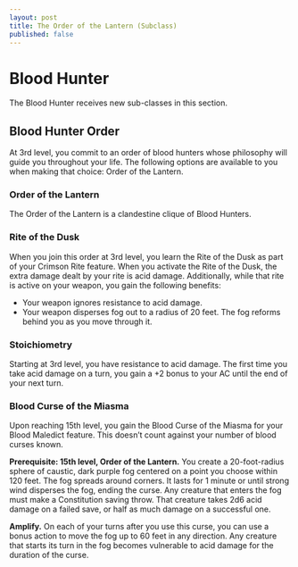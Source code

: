 ```yaml
---
layout: post
title: The Order of the Lantern (Subclass)
published: false
---
```


# Blood Hunter

The Blood Hunter receives new sub-classes in this section.

## Blood Hunter Order

At 3rd level, you commit to an order of blood hunters whose philosophy will guide you throughout your life. The following options are available to you when making that choice: Order of the Lantern.

### Order of the Lantern

The Order of the Lantern is a clandestine clique of Blood Hunters.

### Rite of the Dusk

When you join this order at 3rd level, you learn the Rite of the Dusk as part of your Crimson Rite feature. When you activate the Rite of the Dusk, the extra damage dealt by your rite is acid damage. Additionally, while that rite is active on your weapon, you gain the following benefits:
- Your weapon ignores resistance to acid damage.
- Your weapon disperses fog out to a radius of 20 feet. The fog reforms behind you as you move through it.

### Stoichiometry

Starting at 3rd level, you have resistance to acid damage. The first time you take acid damage on a turn, you gain a +2 bonus to your AC until the end of your next turn.

### Blood Curse of the Miasma

Upon reaching 15th level, you gain the Blood Curse of the Miasma for your Blood Maledict feature. This doesn’t count against your number of blood curses known.

**Prerequisite: 15th level, Order of the Lantern.**
You create a 20-foot-radius sphere of caustic, dark purple fog centered on a point you choose within 120 feet. The fog spreads around corners. It lasts for 1 minute or until strong wind disperses the fog, ending the curse. Any creature that enters the fog must make a Constitution saving throw. That creature takes 2d6 acid damage on a failed save, or half as much damage on a successful one.

**Amplify.**
On each of your turns after you use this curse, you can use a bonus action to move the fog up to 60 feet in any direction. Any creature that starts its turn in the fog becomes vulnerable to acid damage for the duration of the curse.

